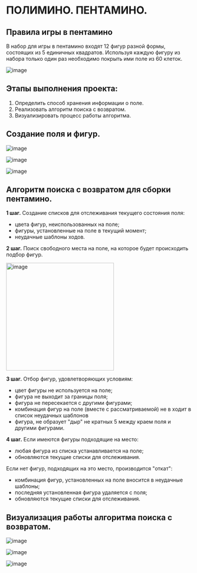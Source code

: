 # ПОЛИМИНО. ПЕНТАМИНО.
## Правила игры в пентамино ##

В набор для игры в пентамино входят 12 фигур разной формы, состоящих из 5 единичных квадратов. Используя каждую фигуру из набора только один раз необходимо покрыть ими поле из 60 клеток.

![image](https://user-images.githubusercontent.com/99526918/202173115-08065590-5341-4504-baf6-b5cf733e6c73.png)

## Этапы выполнения проекта: ##
1. Определить способ хранения информации о поле.
2. Реализовать алгоритм поиска с возвратом.
3. Визуализировать процесс работы алгоритма.

## Создание поля и фигур. ##
![image](https://user-images.githubusercontent.com/99526918/202173375-62d7917f-995a-41bc-b09b-5e834931b04e.png)

![image](https://user-images.githubusercontent.com/99526918/202173447-f2010522-e1a6-49ba-94ce-c53ad039a071.png)

![image](https://user-images.githubusercontent.com/99526918/202173541-84557f8d-1beb-4ee6-8119-a4d1ae42841e.png)

## Алгоритм поиска с возвратом для сборки пентамино. ##
**1 шаг.**
Создание списков для отслеживания текущего состояния поля:
- цвета фигур, неиспользованных на поле;
- фигуры, установленные на поле в текущий момент;
- неудачные шаблоны ходов.

**2 шаг.**
Поиск свободного места на поле, на которое будет происходить подбор фигур.

<img width="292" alt="image" src="https://user-images.githubusercontent.com/99526918/202174301-fbf0728d-688e-47f5-8dba-879f6dde9d07.png">

**3 шаг.**
Отбор фигур, удовлетворяющих условиям:
- цвет фигуры не используется на поле;
- фигура не выходит за границы поля;
- фигура не пересекается с другими фигурами;
- комбинация фигур на поле (вместе с рассматриваемой) не в ходит в список неудачных шаблонов
- фигура, не образует "дыр" не кратных 5 между краем поля и другими фигурами.

**4 шаг.**
Если имеются фигуры подходящие на место:
- любая фигура из списка устанавливается на поле;
- обновляются текущие списки для отслеживания.

Если нет фигур, подходящих на это место, производится "откат":
- комбинация фигур, установленных на поле вносится в неудачные шаблоны;
- последняя установленная фигура удаляется с поля;
- обновляются текущие списки для отслеживания.

## Визуализация работы алгоритма поиска с возвратом. ##

![image](https://user-images.githubusercontent.com/99526918/202174672-72cd4f6d-33e6-46a9-a3e1-deca0ed57329.png)

![image](https://user-images.githubusercontent.com/99526918/202175401-e32ad336-fd97-4b08-ab78-9d40e6178ed9.png)

![image](https://user-images.githubusercontent.com/99526918/202175361-ebba2ba9-da56-4d40-94f4-425348b1182d.png)


